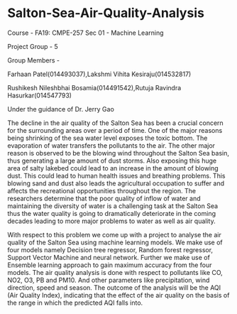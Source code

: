 # Salton-Sea-Air-Quality-Analysis

Course - FA19: CMPE-257 Sec 01 - Machine Learning

Project Group - 5

Group Members -

Farhaan Patel(014493037),Lakshmi Vihita Kesiraju(014532817)

Rushikesh Nileshbhai Bosamia(014491542),Rutuja Ravindra Hasurkar(014547793)

Under the guidance of Dr. Jerry Gao

The decline in the air quality of the Salton Sea has been a crucial concern for the surrounding areas over a period of time. One of the major reasons being shrinking of the sea water level exposes the toxic bottom. The evaporation of water transfers the pollutants to the air. The other major reason is observed to be the blowing wind throughout the Salton Sea basin, thus generating a large amount of dust storms. Also exposing this huge area of salty lakebed could lead to an increase in the amount of blowing dust. This could lead to human health issues and breathing problems. This blowing sand and dust also leads the agricultural occupation to suffer and affects the recreational opportunities throughout the region. The researchers determine that the poor quality of inflow of water and maintaining the diversity of water is a challenging task at the Salton Sea thus the water quality is going to dramatically deteriorate in the coming decades leading to more major problems to water as well as air quality.

With respect to this problem we come up with a project to analyse the air quality of the Salton Sea using machine learning models. We make use of four models namely Decision tree regressor, Random forest regressor, Support Vector Machine and neural network. Further we make use of Ensemble learning approach to gain maximum accuracy from the four models. The air quality analysis is done with respect to pollutants like CO, NO2, O3, PB and PM10. And other parameters like precipitation, wind direction, speed and season. The outcome of the analysis will be the AQI (Air Quality Index), indicating that the effect of the air quality on the basis of the range in which the predicted AQI falls into.
